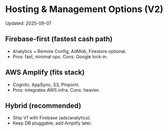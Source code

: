 # Hosting & Management Options (V2)

Updated: 2025-09-07

## Firebase-first (fastest cash path)

-    Analytics + Remote Config, AdMob, Firestore optional.
-    Pros: fast, minimal ops. Cons: Google lock-in.

## AWS Amplify (fits stack)

-    Cognito, AppSync, S3, Pinpoint.
-    Pros: integrates AWS infra. Cons: heavier.

## Hybrid (recommended)

-    Ship V1 with Firebase (ads/analytics).
-    Keep DB pluggable; add Amplify later.
